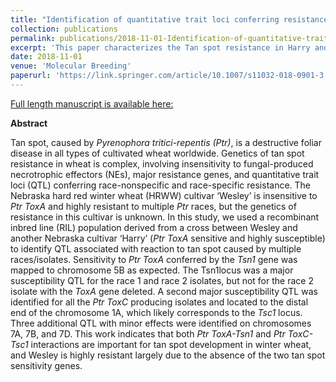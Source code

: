 ```yaml
---
title: "Identification of quantitative trait loci conferring resistance to tan spot in a bi-parental population derived from two Nebraskan hard red winter wheat cultivars."
collection: publications
permalink: publications/2018-11-01-Identification-of-quantitative-trait-loci-conferring-resistance-to-tan-spot-in-a-bi-parental-population-derived-from-two-Nebraskan-hard-red-winter-wheat-cultivars
excerpt: 'This paper characterizes the Tan spot resistance in Harry and Wesley cultivars and reveals high resistance to tan spot in Wesley cultivar is largely due to lack of two <i> Ptr ToxA-Tsn1 </i>  and <i> Ptr ToxC-Tsc1 </i> tan spot sensitivity genes.'
date: 2018-11-01
venue: 'Molecular Breeding'
paperurl: 'https://link.springer.com/article/10.1007/s11032-018-0901-3'
---
```


<a href='https://link.springer.com/article/10.1007/s11032-018-0901-3'>Full length manuscript is available here:</a>

**Abstract**

Tan spot, caused by *Pyrenophora tritici-repentis (Ptr)*, is a destructive foliar disease in all types of cultivated wheat worldwide. Genetics of tan spot resistance in wheat is complex, involving insensitivity to fungal-produced necrotrophic effectors (NEs), major resistance genes, and quantitative trait loci (QTL) conferring race-nonspecific and race-specific resistance. The Nebraska hard red winter wheat (HRWW) cultivar ‘Wesley’ is insensitive to *Ptr ToxA* and highly resistant to multiple *Ptr* races, but the genetics of resistance in this cultivar is unknown. In this study, we used a recombinant inbred line (RIL) population derived from a cross between Wesley and another Nebraska cultivar ‘Harry’ (*Ptr ToxA* sensitive and highly susceptible) to identify QTL associated with reaction to tan spot caused by multiple races/isolates. Sensitivity to *Ptr ToxA* conferred by the *Tsn1* gene was mapped to chromosome 5B as expected. The Tsn1locus was a major susceptibility QTL for the race 1 and race 2 isolates, but not for the race 2 isolate with the *ToxA* gene deleted. A second major susceptibility QTL was identified for all the *Ptr ToxC* producing isolates and located to the distal end of the chromosome 1A, which likely corresponds to the *Tsc1* locus. Three additional QTL with minor effects were identified on chromosomes 7A, 7B, and 7D. This work indicates that both *Ptr ToxA-Tsn1* and *Ptr ToxC-Tsc1* interactions are important for tan spot development in winter wheat, and Wesley is highly resistant largely due to the absence of the two tan spot sensitivity genes.


